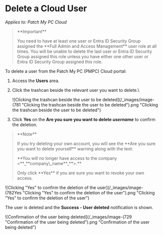 # Delete a Cloud User

_Applies to: Patch My PC Cloud_

<blockquote class="wp-block-quote">
<p>**Important**</p>
<p>You need to have at least one user or Entra ID Security Group assigned the **Full Admin and Access Management** user role at all times. You will be unable to delete the last user or Entra ID Security Group assigned this role unless you have either one other user or Entra ID Security Group assigned this role.</p>
</blockquote>

To delete a user from the Patch My PC (PMPC) Cloud portal:

1. Access the **Users** area.
2.  Click the trashcan beside the relevant user you want to delete.\


    ![Clicking the trashcan beside the user to be deleted](/_images/image-(781 "Clicking the trashcan beside the user to be deleted").png "Clicking the trashcan beside the user to be deleted")
3. Click **Yes** on the **Are you sure you want to delete&#x20;**_**username**_ to confirm the deletion.

<blockquote class="wp-block-quote">
<p>**Note**</p>
<p>If you try deleting your own account, you will see the **Are you sure you want to delete yourself** warning along with the text:</p>
<p>**You will no longer have access to the company <**_**company\_name**_**>.**</p>
<p>Only click **Yes** if you are sure you want to revoke your own access.</p>
</blockquote>

![Clicking "Yes" to confirm the deletion of the user](/_images/image-(782Yes "Clicking \"Yes\" to confirm the deletion of the user").png "Clicking “Yes” to confirm the deletion of the user")

The user is deleted and the **Success - User deleted** notification is shown.

![Confirmation of the user being deleted](/_images/image-(729 "Confirmation of the user being deleted").png "Confirmation of the user being deleted")